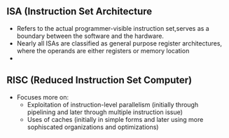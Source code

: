## ISA (Instruction Set Architecture
- Refers to the actual programmer-visible instruction set,serves as a boundary between the software and the hardware.
- Nearly all ISAs are classified as general purpose register architectures, where the operands are either registers or memory location
- 

## RISC (Reduced Instruction Set Computer) 
- Focuses more on: 
  - Exploitation of instruction-level parallelism (initially through pipelining and later through multiple instruction issue)
  - Uses of caches (initially in simple forms and later using more sophiscated organizations and optimizations)
  
 
